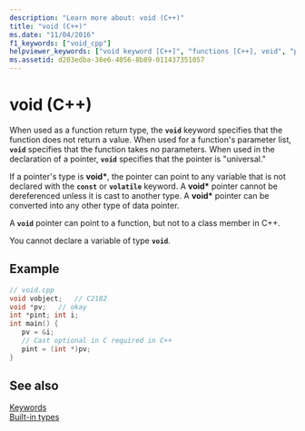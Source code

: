 ```yaml
---
description: "Learn more about: void (C++)"
title: "void (C++)"
ms.date: "11/04/2016"
f1_keywords: ["void_cpp"]
helpviewer_keywords: ["void keyword [C++]", "functions [C++], void", "pointers, void"]
ms.assetid: d203edba-38e6-4056-8b89-011437351057
---
```

# void (C++)

When used as a function return type, the **`void`** keyword specifies that the function does not return a value. When used for a function's parameter list, **`void`** specifies that the function takes no parameters. When used in the declaration of a pointer, **`void`** specifies that the pointer is "universal."

If a pointer's type is **void\***, the pointer can point to any variable that is not declared with the **`const`** or **`volatile`** keyword. A **void\*** pointer cannot be dereferenced unless it is cast to another type. A **void\*** pointer can be converted into any other type of data pointer.

A **`void`** pointer can point to a function, but not to a class member in C++.

You cannot declare a variable of type **`void`**.

## Example

```cpp
// void.cpp
void vobject;   // C2182
void *pv;   // okay
int *pint; int i;
int main() {
   pv = &i;
   // Cast optional in C required in C++
   pint = (int *)pv;
}
```

## See also

[Keywords](../cpp/keywords-cpp.md)<br/>
[Built-in types](../cpp/fundamental-types-cpp.md)

